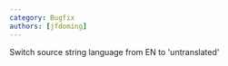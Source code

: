 ```yaml
---
category: Bugfix
authors: [jfdoming]
---
```


Switch source string language from EN to 'untranslated'
